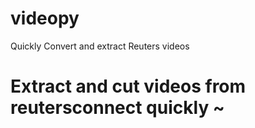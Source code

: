 # videopy
Quickly Convert and extract Reuters videos

# Extract and cut videos from reutersconnect quickly ~
